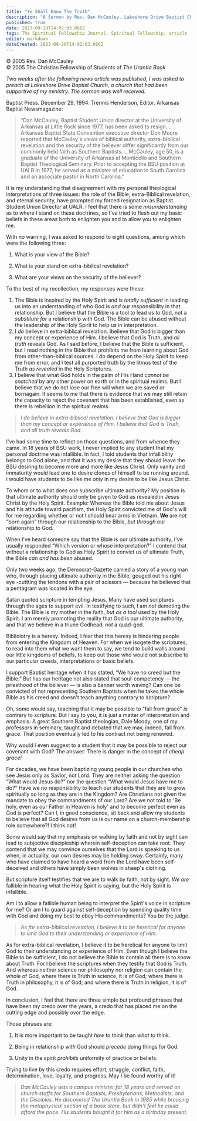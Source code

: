 ```yaml
---
title: "Ye Shall Know The Truth"
description: "A Sermon by Rev. Dan McCauley. Lakeshore Drive Baptist Church January 15, 1995"
published: true
date: 2023-09-29T14:02:03.086Z
tags: The Spiritual Fellowship Journal, Spiritual Fellowship, article
editor: markdown
dateCreated: 2023-09-29T14:02:03.086Z
---
```


<p class="v-card v-sheet theme--light gray lighten-3 px-2">© 2005 Rev. Dan McCauley<br>© 2005 The Christian Fellowship of Students of <i>The Urantia Book</i></p>

_Two weeks after the following news article was published, I was asked to preach at Lakeshore Drive Baptist Church, a church that had been supportive of my ministry. The sermon was well received._

Baptist Press. December 29, 1994. Trennis Henderson, Editor. Arkansas Baptist Newsmagazine:

> “Dan McCauley, Baptist Student Union director at the University of Arkansas at Little Rock since 1977, has been asked to resign... Arkansas Baptist State Convention executive director Don Moore reported that McCauley's views of biblical authority, extra-biblical revelation and the security of the believer differ significantly from our commonly held faith as Southern Baptists. ...McCauley, age 50, is a graduate of the University of Arkansas at Monticello and Southern Baptist Theological Seminary. Prior to accepting the BSU position at UALR in 1977, he served as a minister of education in South Carolina and an associate pastor in North Carolina.”

It is my understanding that disagreement with my personal theological interpretations of three issues: the role of the Bible, extra-Biblical revelation, and eternal security, have prompted my forced resignation as Baptist Student Union Director at UALR. I feel that there is some _misunderstanding_ as to where I stand on these doctrines, so I've tried to flesh out my basic beliefs in these areas both to enlighten you and to allow you to enlighten me.

With no warning, I was asked to respond to eight questions, among which were the following three:

1. What is your view of the Bible?

2. What is your stand on extra-biblical revelation?

3. What are your views on the security of the believer?

To the best of my recollection, my responses were these:

1. The Bible is inspired by the Holy Spirit and is _totally sufficient_ in leading us into an understanding of who God is _and_ our responsibility in that relationship. But I believe that the Bible is a tool to lead us _to_ God, not a _substitute for_ a relationship with God. The Bible can be abused without the leadership of the Holy Spirit to help us in interpretation. 
2. I _do_ believe in extra-biblical revelation. Ibelieve that God is bigger than my concept or experience of Him. I believe that God is Truth, and _all truth_ reveals God. As I said before, I believe that the Bible is sufficient, but I read nothing in the Bible that prohibits me from learning about God from other-than-biblical sources. I _do_ depend on the Holy Spirit to keep me from error, and I test all purported truth by the litmus test of the Truth _as revealed_ in the Holy Scriptures.
3. I believe that what God holds in the palm of His Hand _cannot be snatched_ by any other power on earth or in the spiritual realms. But I believe that we do not lose our free will when we are saved or bornagain. It seems to me that there is evidence that we may still retain the capacity to reject the covenant that has been established, even as there is rebellion in the spiritual realms.

> _I do believe in extra-biblical revelation. I believe that God is bigger than my concept or experience of Him. I believe that God is Truth, and all truth reveals God._

I've had some time to reflect on those questions, and from whence they came. In 18 years of BSU work, I never implied to any student that my personal doctrine was infallible. In fact, I told students that infallibility belongs to God alone, and that it was my desire that they should leave the BSU desiring to become more and more like Jesus Christ. Only vanity and immaturity would lead one to desire clones of himself to be running around. I would have students to be like me _only_ in my desire to be like Jesus Christ.

To whom or to what does one subscribe ultimate authority? My position is that ultimate authority should only be given to God as revealed in Jesus Christ by the Holy Spirit. Example: Whereas the Bible told me about Jesus and his attitude toward pacifism, the Holy Spirit convicted me of God's will for me regarding whether or not I should bear arms in Vietnam. **We** are _not_ “born again” through our relationship to the Bible, _but through_ our relationship to God.

When I've heard someone say that the Bible is our ultimate authority, I've usually responded “Which version or whose interpretation?” I contend that without a relationship to God as Holy Spirit to convict us of ultimate Truth, the Bible _can and has been_ abused.

Only two weeks ago, the Democrat-Gazette carried a story of a young man who, through placing ultimate authority in the Bible, gouged out his right eye -cuttting the tendons with a pair of scissors — because he believed that a pentagram was located in the eye.

Satan quoted scripture in tempting Jesus. Many have used scriptures through the ages to support evil. In testifying to such, I am _not_ demoting the Bible. The Bible is my mother in the faith, _but as a tool_ used by the Holy Spirit. I am merely promoting the reality that God is our ultimate authority, and that we believe in a triune Godhead, _not_ a quad-god.

Bibliolotry is a heresy. Indeed, I fear that this heresy is hindering people from entering the Kingdom of Heaven. For when we isogete the scriptures, to read into them what we want them to say, we tend to build walls around our little kingdoms of beliefs, to keep out those who would not subscribe to our particular creeds, interpretations or basic beliefs.

I support Baptist heritage when it has stated, “We have no creed but the Bible.” But has our heritage not also stated that soul-competency — the priesthood of the believer — is also a banner worth waving? Can one be convicted of not representing Southern Baptists when he takes the whole Bible as his creed and doesn't teach anything contrary to scripture?

Oh, some would say, teaching that it may be possible to “fall from grace” _is_ contrary to scripture. But I say to you, it is just a matter of interpretation and emphasis. A great Southern Baptist theologian, Dale Moody, one of my professors in seminary, taught and debated that we may, indeed, fall from grace. That position eventually led to his contract not being renewed.

Why would I even suggest to a student that it may be possible to reject our covenant with God? The answer: There is danger in the concept of _cheap grace!_

For decades, we have been baptizing young people in our churches who see Jesus only as Savior, not Lord. They are neither asking the question “What would Jesus do?” nor the question “What would Jesus have me to do?” Have we no responsibility to teach our students that they are to grow spiritually so long as they are in the Kingdom? Are Christians not given the mandate to obey the commandments of our Lord? Are we not told to 'Be holy, even as our Father in Heaven is holy' and to become perfect even as God is perfect? Can I, in good conscience, sit back and allow my students to believe that all God desires from us is our name on a church-membership role somewhere?! I think not!

Some would say that my emphasis on walking by faith and not by sight can lead to subjective discipleship wherein self-deception can take root. They contend that we may convince ourselves that the Lord is speaking to us when, in actuality, our own desires may be holding sway. Certainly, many who have claimed to have heard a word from the Lord have been self-deceived and others have simply been wolves in sheep's clothing.

But scripture itself testifies that we are to walk by faith, not by sight. _We are_ fallible in hearing what the Holy Spirit is saying, but the Holy Spirit is infallible.

Am I to allow a fallible human being to interpret the Spirit's voice in scripture for me? Or am I to guard against self-deception by spending quality time with God and doing my best to obey His commandments? You be the judge.

> _As for extra-biblical revelation, I believe it to be heretical for anyone to limit God to their understanding or experience of Him._

As for extra-biblical revelation, I believe it to be heretical for anyone to limit God to their understanding or experience of Him. Even though I believe the Bible to be sufficient, I do not believe the Bible to contain all there is to know about Truth. For I believe the scriptures when they testify that God is Truth. And whereas neither science nor philosophy nor religion can contain the whole of God, where there is Truth in science, it is of God; where there is Truth in philosophy, it is of God; and where there is Truth in religion, it is of God.

In conclusion, I feel that there are three simple but profound phrases that have been my credo over the years, a credo that has placed me on the cutting edge and possibly _over_ the edge.

Those phrases are:

1. It is more important to be taught _how_ to think than _what_ to think.

2. Being in relationship _with_ God should _precede_ doing things for God.

3. Unity in the spirit _prohibits_ uniformity of practice or beliefs.

Trying to live by this credo requires effort, struggle, conflict, faith, determination, love, loyalty, and progress. May I be found worthy of it!

> _Dan McCauley was a campus minister for 18 years and served on church staffs for Southern Baptists, Presbyterians, Methodists, and the Disciples. He discovered The Urantia Book in 1985 while brousing the metaphysical section of a book store, but didn't feel he could afford the price. His students bought it for him as a birthday present._


